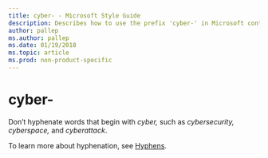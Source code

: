 ```yaml
---
title: cyber- - Microsoft Style Guide
description: Describes how to use the prefix 'cyber-' in Microsoft content and clarifies how to handle hyphenating terms that use the prefix.
author: pallep
ms.author: pallep
ms.date: 01/19/2018
ms.topic: article
ms.prod: non-product-specific
---
```


# cyber-

Don’t hyphenate words that begin with *cyber,* such as *cybersecurity,* *cyberspace,* and *cyberattack*.

To learn more about hyphenation, see [Hyphens](~/punctuation/dashes-hyphens/hyphens.md).
